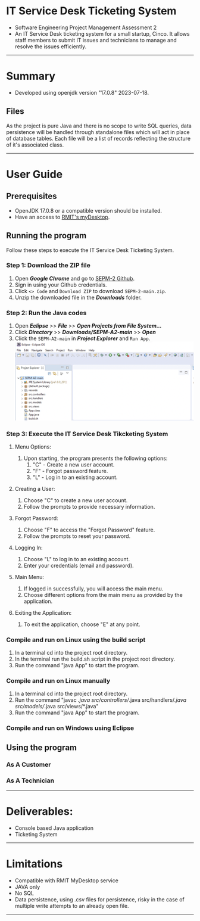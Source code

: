 # IT Service Desk Ticketing System
- Software Engineering Project Management Assessment 2
- An IT Service Desk ticketing system for a small startup, Cinco. 
It allows staff members to submit IT issues and technicians to manage and resolve the issues efficiently.


---
# Summary
- Developed using openjdk version "17.0.8" 2023-07-18.

## Files
As the project is pure Java and there is no scope to write SQL queries, data persistence will be handled through standalone files which will act in place of database tables.
Each file will be a list of records reflecting the structure of it's associated class.

---
# User Guide
## Prerequisites 
- OpenJDK 17.0.8 or a compatible version should be installed.
- Have an access to [RMIT's myDesktop](https://mydesktop.rmit.edu.au/).

## Running the program
Follow these steps to execute the IT Service Desk Ticketing System.

### Step 1: Download the ZIP file
1. Open ***Google Chrome*** and go to [SEPM-2 Github](https://github.com/RMITJake/SEPM-A2#compile-and-run-on-linux-using-the-build-script).
2. Sign in using your Github credentials.
3. Click `<> Code` and `Download ZIP` to download `SEPM-2-main.zip`.
4. Unzip the downloaded file in the ***Downloads*** folder. 

### Step 2: Run the Java codes
1. Open ***Eclipse*** >> ***File*** >> ***Open Projects from File System...***
2. Click ***Directory*** >> ***Downloads/SEPM-A2-main*** >> ***Open***
3. Click the `SEPM-A2-main` in ***Project Explorer*** and `Run App`.
<br/>![Screenshot1](https://github.com/RMITJake/SEPM-A2/blob/1a7c87126fa5b65ae0fc21d96013e39ac71f0d00/Screen%20Shot%2056.png)

### Step 3: Execute the IT Service Desk Tikcketing System
1. Menu Options: 
    1. Upon starting, the program presents the following options:
        1. "C" - Create a new user account.
        2. "F" - Forgot password feature.
        3. "L" - Log in to an existing account.

2. Creating a User:
    1. Choose "C" to create a new user account.
    2. Follow the prompts to provide necessary information.

3. Forgot Password:
    1. Choose "F" to access the "Forgot Password" feature.
    2. Follow the prompts to reset your password.

4. Logging In:
    1. Choose "L" to log in to an existing account.
    2. Enter your credentials (email and password).

5. Main Menu:
    1. If logged in successfully, you will access the main menu.
    2. Choose different options from the main menu as provided by the application.

6. Exiting the Application:
    1. To exit the application, choose "E" at any point.

### Compile and run on Linux using the build script
1. In a terminal cd into the project root directory.
2. In the terminal run the build.sh script in the project root directory.
3. Run the command "java App" to start the program.

### Compile and run on Linux manually
1. In a terminal cd into the project root directory.
2. Run the command "javac *.java src/controllers/*.java src/handlers/*.java src/models/*.java src/views/*.java"
3. Run the command "java App" to start the program.

### Compile and run on Windows using Eclipse

## Using the program
### As A Customer

### As A Technician
 
---
# Deliverables:
- Console based Java application
- Ticketing System
---
# Limitations
- Compatible with RMIT MyDesktop service
- JAVA only
- No SQL
- Data persistence, using .csv files for persistence, risky in the case of multiple write attempts to an already open file.
---
